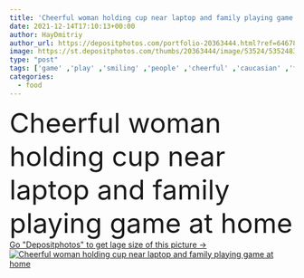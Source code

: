 ```yaml
---
title: 'Cheerful woman holding cup near laptop and family playing game at home '
date: 2021-12-14T17:10:13+00:00
author: HayDmitriy
author_url: https://depositphotos.com/portfolio-20363444.html?ref=64678756
image: https://st.depositphotos.com/thumbs/20363444/image/53524/535248316/api_thumb_450.jpg?forcejpeg=true
type: "post"
tags: ['game' ,'play' ,'smiling' ,'people' ,'cheerful' ,'caucasian' ,'food' ,'cup' ,'fruit' ,'child' ,'family' ,'man' ,'technology' ,'coffee' ,'whole' ,'drink' ,'ripe' ,'boy' ,'kid' ,'emotion' ,'blur' ,'home' ,'beverage' ,'woman' ,'cellphone' ,'laptop' ,'together' ,'education' ,'indoors' ,'son' ,'toddler' ,'mother' ,'parents' ,'wife' ,'husband' ,'father' ,'relationship' ,'devices' ,'smartphone' ,'parenthood' ,'gadgets' ,'freelance' ,'freelancer' ,'copy space' ,'young adult' ,'blank screen' ,'Digital Tablet' ,'remote work' ]
categories: 
  - food
---
```

<div aling="center">
            <font size="60"> Cheerful woman holding cup near laptop and family playing game at home</font>   
</div>
<div>
    <a href='https://st.depositphotos.com/thumbs/20363444/image/53524/535248316/api_thumb_450.jpg?forcejpeg=true?ref=64678756' target=_blank > Go "Depositphotos" to get lage size of this picture ->
        <img href='https://st.depositphotos.com/thumbs/20363444/image/53524/535248316/api_thumb_450.jpg?forcejpeg=true?ref=64678756' src='https://st.depositphotos.com/20363444/53524/i/950/depositphotos_535248316-stock-photo-cheerful-woman-holding-cup-laptop.jpg?forcejpeg=true' alt='Cheerful woman holding cup near laptop and family playing game at home' >
    </a>
</div>
